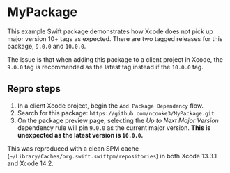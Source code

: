 # MyPackage

This example Swift package demonstrates how Xcode does not pick up major
version 10+ tags as expected. There are two tagged releases for this package,
`9.0.0` and `10.0.0`. 

The issue is that when adding this package to a client project in Xcode, the
`9.0.0` tag is recommended as the latest tag instead if the `10.0.0` tag.

## Repro steps
1. In a client Xcode project, begin the `Add Package Dependency` flow.
1. Search for this package: `https://github.com/ncooke3/MyPackage.git`
1. On the package preview page, selecting the _Up to Next Major Version_
dependency rule will pin `9.0.0` as the current major version. **This is
unexpected as the latest version is `10.0.0`.**

This was reproduced with a clean SPM cache 
(`~/Library/Caches/org.swift.swiftpm/repositories`) in both Xcode 13.3.1 and
Xcode 14.2.
